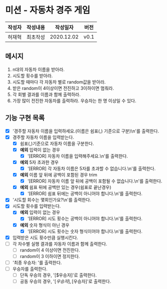 # 미션 - 자동차 경주 게임

|작성자|작성내용|작성일자|버전|
|-----|------|-------|-----|
|허재혁|최초작성|2020.12.02|v0.1|

## 메시지
1. n대의 자동차 이름을 받아라.
1. 시도할 횟수를 받아라.
1. 시도할 때마다 각 자동차 별로 random값을 받아라.
1. 받은 random이 4이상이면 전진하고 3이하이면 멈춰라.
1. 각 회별 결과를 이름과 함께 출력하라.
1. 가장 많이 전진한 자동차를 출력하라. 우승자는 한 명 이상일 수 있다.

## 기능 구현 목록
- [X] '경주할 자동차 이름을 입력하세요.(이름은 쉼표(,) 기준으로 구분)\n'를 출력한다.
- [X] 경주할 자동차 이름을 입력받는다.
    - [X] 쉼표(,)기준으로 자동차 이름을 구분한다.
    - [X] **예외** 입력이 없는 경우
        - [X] '[ERROR] 자동차 이름을 입력해주세요.\n'를 출력한다.
    - [X] **예외** 5자 초과한 경우
        - [X] '[ERROR] 각 자동차 이름은 5자를 초과할 수 없습니다.\n'를 출력한다.
    - [X] **예외** 이름 앞 뒤에 공백이 포함된 경우 trim
        - [X] '[ERROR] 자동차 이름 앞 뒤에 공백이 포함될 수 없습니다.\n'를 출력한다.
    - [X] **예외** 쉼표 뒤에 공백만 있는 경우(쉼표로 끝난경우)
        - [X] '[ERROR] 쉼표 뒤에는 공백이 아니어야 합니다.\n'를 출력한다.
- [X] '시도할 회수는 몇회인가요?\n'를 출력한다.
- [X] 시도할 횟수를 입력받는다.
    - [X] **예외** 입력이 없는 경우
        - [X] '[ERROR] 시도 횟수는 공백이 아니어야 합니다.\n'를 출력한다.
    - [X] **예외** 숫자 형식이 아닌 경우
        - [X] '[ERROR] 시도 횟수는 숫자 형식이어야 합니다.\n'를 출력한다.
- [X] 입력받은 시도 횟수만큼 실행시킨다.
- [ ] 각 차수별 실행 결과를 자동차 이름과 함께 출력한다.
    - [ ] random이 4 이상이면 전진한다.
    - [ ] random이 3 이하이면 정지한다.
- [ ] '최종 우승자: '를 출력한다.
- [ ] 우승자를 출력한다.
    - [ ] 단독 우승의 경우, '[$우승자]'로 출력한다.
    - [ ] 공동 우승의 경우, '[$우승자], [$우승자]'로 출력한다.